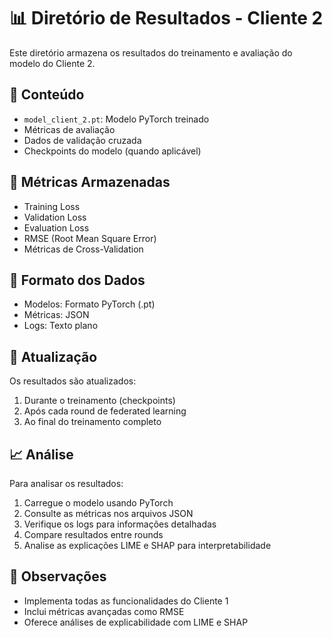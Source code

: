 # 📊 Diretório de Resultados - Cliente 2

Este diretório armazena os resultados do treinamento e avaliação do modelo do Cliente 2.

## 📁 Conteúdo

- `model_client_2.pt`: Modelo PyTorch treinado
- Métricas de avaliação
- Dados de validação cruzada
- Checkpoints do modelo (quando aplicável)

## 🔢 Métricas Armazenadas

- Training Loss
- Validation Loss
- Evaluation Loss
- RMSE (Root Mean Square Error)
- Métricas de Cross-Validation

## 💾 Formato dos Dados

- Modelos: Formato PyTorch (.pt)
- Métricas: JSON
- Logs: Texto plano

## 🔄 Atualização

Os resultados são atualizados:
1. Durante o treinamento (checkpoints)
2. Após cada round de federated learning
3. Ao final do treinamento completo

## 📈 Análise

Para analisar os resultados:
1. Carregue o modelo usando PyTorch
2. Consulte as métricas nos arquivos JSON
3. Verifique os logs para informações detalhadas
4. Compare resultados entre rounds
5. Analise as explicações LIME e SHAP para interpretabilidade

## 📝 Observações

- Implementa todas as funcionalidades do Cliente 1
- Inclui métricas avançadas como RMSE
- Oferece análises de explicabilidade com LIME e SHAP
